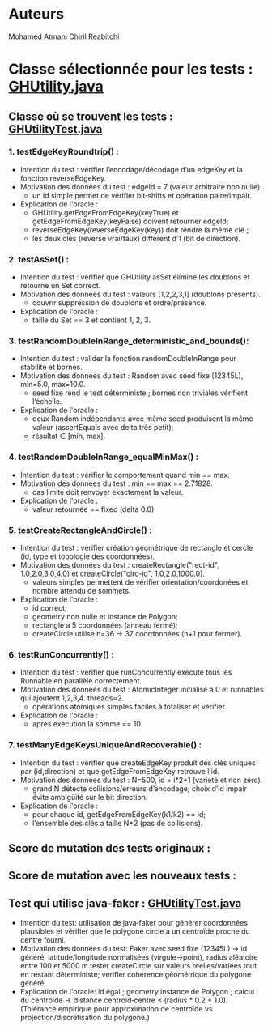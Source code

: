 # Auteurs
Mohamed Atmani
Chiril Reabitchi

# Classe sélectionnée pour les tests : [GHUtility.java](./core/src/main/java/com/graphhopper/util/GHUtility.java)

## Classe où se trouvent les tests : [GHUtilityTest.java](./core/src/test/java/com/graphhopper/util/GHUtilityTest.java)

### 1. testEdgeKeyRoundtrip() : 

* Intention du test : vérifier l’encodage/décodage d’un edgeKey et la fonction reverseEdgeKey.
* Motivation des données du test : edgeId = 7 (valeur arbitraire non nulle).
    - un id simple permet de vérifier bit‑shifts et opération paire/impair.
* Explication de l'oracle : 
    - GHUtility.getEdgeFromEdgeKey(keyTrue) et getEdgeFromEdgeKey(keyFalse) doivent retourner edgeId;
    - reverseEdgeKey(reverseEdgeKey(key)) doit rendre la même clé ;
    - les deux clés (reverse vrai/faux) diffèrent d’1 (bit de direction).

### 2. testAsSet() : 

* Intention du test : vérifier que GHUtility.asSet élimine les doublons et retourne un Set correct.
* Motivation des données du test : valeurs [1,2,2,3,1] (doublons présents).
    - couvrir suppression de doublons et ordre/présence.
* Explication de l'oracle : 
    - taille du Set == 3 et contient 1, 2, 3.

### 3. testRandomDoubleInRange_deterministic_and_bounds(): 

* Intention du test : valider la fonction randomDoubleInRange pour stabilité et bornes.
* Motivation des données du test : Random avec seed fixe (12345L), min=5.0, max=10.0.
    - seed fixe rend le test déterministe ; bornes non triviales vérifient l’échelle.
* Explication de l'oracle : 
    - deux Random indépendants avec même seed produisent la même valeur (assertEquals avec delta très petit); 
    - résultat ∈ [min, max].

### 4. testRandomDoubleInRange_equalMinMax() : 

* Intention du test : vérifier le comportement quand min == max.
* Motivation des données du test : min == max == 2.71828.
    - cas limite doit renvoyer exactement la valeur.
* Explication de l'oracle : 
    - valeur retournée == fixed (delta 0.0).

### 5. testCreateRectangleAndCircle() : 

* Intention du test : vérifier création géométrique de rectangle et cercle (id, type et topologie des coordonnées).
* Motivation des données du test : createRectangle("rect-id", 1.0,2.0,3.0,4.0) et createCircle("circ-id", 1.0,2.0,1000.0).
    - valeurs simples permettent de vérifier orientation/coordonées et nombre attendu de sommets.
* Explication de l'oracle : 
    - id correct; 
    - geometry non nulle et instance de Polygon;
    - rectangle a 5 coordonnées (anneau fermé);
    - createCircle utilise n=36 → 37 coordonnées (n+1 pour fermer).

### 6. testRunConcurrently() : 

* Intention du test : vérifier que runConcurrently exécute tous les Runnable en parallèle correctement.
* Motivation des données du test : AtomicInteger initialisé à 0 et runnables qui ajoutent 1,2,3,4. threads=2. 
    - opérations atomiques simples faciles à totaliser et vérifier.
* Explication de l'oracle : 
    - après exécution la somme == 10.

### 7. testManyEdgeKeysUniqueAndRecoverable() : 

* Intention du test : vérifier que createEdgeKey produit des clés uniques par (id,direction) et que getEdgeFromEdgeKey retrouve l’id.
* Motivation des données du test : N=500, id = i*2+1 (variété et non zéro).
    - grand N détecte collisions/erreurs d’encodage; choix d’id impair évite ambigüité sur le bit direction.
* Explication de l'oracle : 
    - pour chaque id, getEdgeFromEdgeKey(k1/k2) == id;
    - l’ensemble des clés a taille N*2 (pas de collisions).

## Score de mutation des tests originaux :

## Score de mutation avec les nouveaux tests : 

## Test qui utilise java-faker : [GHUtilityTest.java](./core/src/test/java/com/graphhopper/util/GHUtilityTest.java)

* Intention du test: utilisation de java‑faker pour générer coordonnées plausibles et vérifier que le polygone circle a un centroïde proche du centre fourni.
* Motivation des données du test: Faker avec seed fixe (12345L) → id généré, latitude/longitude normalisées (virgule→point), radius aléatoire entre 100 et 5000 m.tester createCircle sur valeurs réelles/variées tout en restant déterministe; vérifier cohérence géométrique du polygone généré.
* Explication de l'oracle: id égal ; geometry instance de Polygon ; calcul du centroïde → distance centroid‑centre ≤ (radius * 0.2 + 1.0). (Tolérance empirique pour approximation de centroïde vs projection/discrétisation du polygone.)